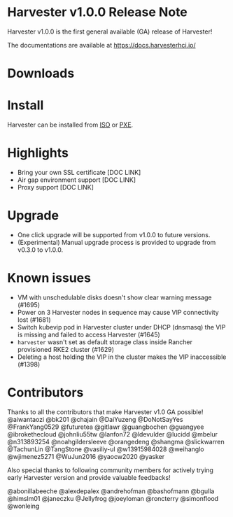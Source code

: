 # Harvester v1.0.0 Release Note

Harvester v1.0.0 is the first general available (GA) release of Harvester!

The documentations are available at https://docs.harvesterhci.io/

# Downloads


# Install

Harvester can be installed from
[ISO](https://docs.harvesterhci.io/v1.0/install/iso-install/) or
[PXE](https://docs.harvesterhci.io/v1.0/install/pxe-boot-install/).

# Highlights

* Bring your own SSL certificate [DOC LINK]
* Air gap environment support [DOC LINK]
* Proxy support [DOC LINK]

# Upgrade
* One click upgrade will be supported from v1.0.0 to future versions.
* (Experimental) Manual upgrade process is provided to upgrade from v0.3.0 to v1.0.0.

# Known issues
- VM with unschedulable disks doesn't show clear warning message (#1695)
- Power on 3 Harvester nodes in sequence may cause VIP connectivity lost (#1681)
- Switch kubevip pod in Harvester cluster under DHCP (dnsmasq) the VIP is missing and failed to access Harvester (#1645)
- `harvester` wasn't set as default storage class inside Rancher provisioned RKE2 cluster (#1629)
- Deleting a host holding the VIP in the cluster makes the VIP inaccessible (#1398)

# Contributors

Thanks to all the contributors that make Harvester v1.0 GA possible!
@aiwantaozi
@bk201
@chajain
@DaiYuzeng
@DoNotSayYes
@FrankYang0529
@futuretea
@gitlawr
@guangbochen
@guangyee
@ibrokethecloud
@johnliu55tw
@lanfon72
@ldevulder
@lucidd
@mbelur
@n313893254
@noahgildersleeve
@orangedeng
@shangma
@slickwarren
@TachunLin
@TangStone
@vasiliy-ul
@w13915984028
@weihanglo
@wjimenez5271
@WuJun2016
@yaocw2020
@yasker

Also special thanks to following community members for actively trying early Harvester
version and provide valuable feedbacks!

@abonillabeeche
@alexdepalex
@andrehofman
@bashofmann
@bgulla
@himslm01
@janeczku
@Jellyfrog
@joeyloman
@roncterry
@simonflood
@wonleing
